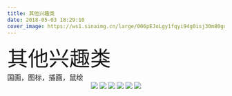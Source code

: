 ```yaml
---
title: 其他兴趣类
date: 2018-05-03 18:29:10
cover_image: https://ws1.sinaimg.cn/large/006pEJoLgy1fqyi94g0isj30m80go4eh.jpg
---
```


<div align="center">
    <div align="left" style="width:1200px;">
    <div ><font size="8">其他兴趣类</font></div>
    <font size="3">国画，图标，插画，鼠绘</font>
    </div>
     <img class="img-fluid project-img" src="https://ws1.sinaimg.cn/large/006pEJoLgy1fqyia8fenxj30xc3pox6p.jpg" />
    <img class="img-fluid project-img" src="https://ws1.sinaimg.cn/large/006pEJoLgy1fqy3zq7bh2j30m80gojy6.jpg" />
    <img class="img-fluid project-img" src="https://ws1.sinaimg.cn/large/006pEJoLgy1fqy3zqeu8nj30m80go3zq.jpg" />
    <img class="img-fluid project-img" src="https://ws1.sinaimg.cn/large/006pEJoLgy1fqy3zr1vcij30xc3h04bz.jpg" />
    <img class="img-fluid project-img" src="https://ws1.sinaimg.cn/large/006pEJoLgy1fqy3zrs8zcj30xc1cr0w4.jpg" />
    <img class="img-fluid project-img" src="https://ws1.sinaimg.cn/large/006pEJoLgy1fqy3zs23uxj30m80go0u8.jpg" />
</div>